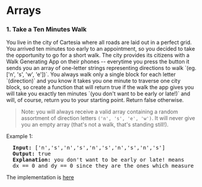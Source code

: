 <h1>Arrays</h1>
<div>
    <h3 id="tenMinutesWalk">1. Take a Ten Minutes Walk</h3>

 <p>You live in the city of Cartesia where all roads are laid out in a perfect grid. You arrived ten minutes too early to an appointment, so you decided to take the opportunity to go for a short walk. The city provides its citizens with a Walk Generating App on their phones -- everytime you press the button it sends you an array of one-letter strings representing directions to walk `(eg. ['n', 's', 'w', 'e'])`. You always walk only a single block for each letter `(direction)` and you know it takes you one minute to traverse one city block, so create a function that will return true if the walk the app gives you will take you exactly ten minutes `(you don't want to be early or late!)` and will, of course, return you to your starting point. Return false otherwise.</p>

> Note: you will always receive a valid array containing a random assortment of direction letters `('n', 's', 'e', 'w')`. It will never give you an empty array (that's not a walk, that's standing still!).
<p>Example 1:</p>
<pre>
  <strong>Input:</strong> ['n','s','n','s','n','s','n','s','n','s']
  <strong>Output:</strong> true
  <strong>Explanation:</strong> you don't want to be early or late! means 
  dx == 0 and dy == 0 since they are the ones which measure the time. dt must equal to 10
</pre>
    <div> The implementation is <a href="./tenMinutesWalk" target="_blank" >here</a></div>
</div>
